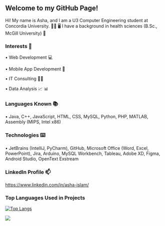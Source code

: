 ## Welcome to my GitHub Page!


Hi! My name is Asha, and I am a U3 Computer Engineering student at Concordia University. 🙋‍♀️ 🖥️ I have a background in health sciences (B.Sc., McGill University) 💉


### Interests 💙

• Web Development 💻

• Mobile App Development 📱

• IT Consulting 👩‍💼

• Data Analysis 📈 📊


### Languages Known 📚

• Java, C++, JavaScript, HTML, CSS, MySQL, Python, PHP, MATLAB, Assembly (MIPS, Intel x86)

### Technologies ⌨️

• JetBrains (IntelliJ, PyCharm), GitHub, Microsoft Office (Word, Excel, PowerPoint), Jira, Arduino, MySQL Workbench, Tableau, Adobe XD, Figma, Android Studio, OpenText Exstream


### LinkedIn Profile 📫
https://www.linkedin.com/in/asha-islam/

### Top Languages Used in Projects
[![Top Langs](https://github-readme-stats.vercel.app/api/top-langs/?username=asha97&theme=tokyonight)](https://github.com/asha97/github-readme-stats)


![](https://komarev.com/ghpvc/?username=asha97&color=ff69b4)

